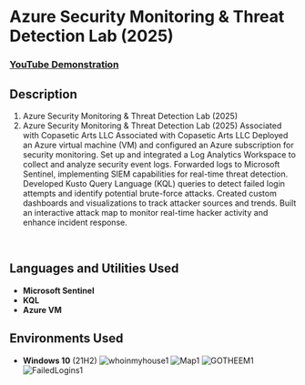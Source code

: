 
<h1>Azure Security Monitoring & Threat Detection Lab (2025)</h1>

 ### [YouTube Demonstration](https://youtu.be/7eJexJVCqJo)

<h2>Description</h2>

1. Azure Security Monitoring & Threat Detection Lab (2025)
1. Azure Security Monitoring & Threat Detection Lab (2025)
Associated with Copasetic Arts LLC
Associated with Copasetic Arts LLC
Deployed an Azure virtual machine (VM) and configured an Azure subscription for security monitoring.
Set up and integrated a Log Analytics Workspace to collect and analyze security event logs.
Forwarded logs to Microsoft Sentinel, implementing SIEM capabilities for real-time threat detection.
Developed Kusto Query Language (KQL) queries to detect failed login attempts and identify potential brute-force attacks.
Created custom dashboards and visualizations to track attacker sources and trends.
Built an interactive attack map to monitor real-time hacker activity and enhance incident response.
<br />


<h2>Languages and Utilities Used</h2>

- <b>Microsoft Sentinel</b> 
- <b>KQL</b>
- <b>Azure VM</b>

<h2>Environments Used </h2>

- <b>Windows 10</b> (21H2)
![whoinmyhouse1](https://github.com/user-attachments/assets/79cec130-1c71-4c8b-a638-5823fa0567cd)
![Map1](https://github.com/user-attachments/assets/99b16745-2b9d-4b1d-9b9f-946475048842)
![GOTHEEM1](https://github.com/user-attachments/assets/81cc4a58-ed36-4667-a16d-9e1f2e509fce)
![FailedLogins1](https://github.com/user-attachments/assets/e7485204-11dc-41c9-b68d-ba867a99e888)


<!--
 ```diff
- text in red
+ text in green
! text in orange
# text in gray
@@ text in purple (and bold)@@
```
--!>
